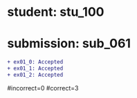 # student: stu_100
# submission: sub_061

```diff
+ ex01_0: Accepted
+ ex01_1: Accepted
+ ex01_2: Accepted
```
#incorrect=0
#correct=3
